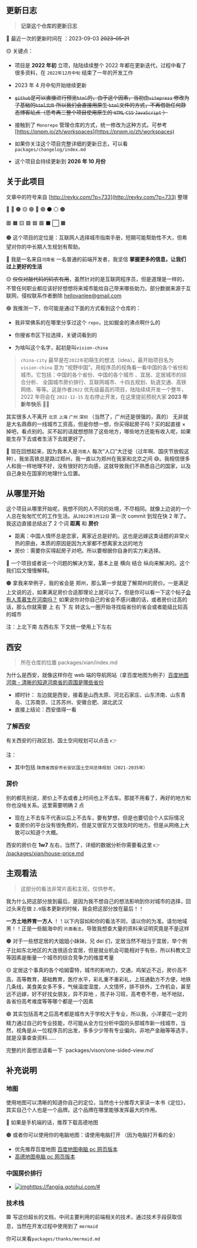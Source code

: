 ## 更新日志

> **记录这个仓库的更新日志**

🔴 最近一次的更新时间在 ：2023-09-03 ~~2023-05-21~~

🟡 关键点：

- 项目是 **2022 年初** 立项，陆陆续续整个 2022 年都在更新迭代，过程中看了很多资料，在 `2022年12月中旬` 结束了一年的开发工作
- 2023 年 4 月中旬开始继续更新
- ~~`github`是可以直接进行预览`html`的，由于这个因素，当初由`vitepress` 修改为了基础的`html文件` 所以我们会直接用原生 `html`文件的方式，不再借助任何静态博客站点（思考再三整个项目使用原生的 `HTML` `CSS` `JavaScript` ）~~
- 接触到了 `Monorepo` 管理仓库的方式，统一修改为这种方式。可参考 [https://pnpm.io/zh/workspaces](https://pnpm.io/zh/workspaces)
- 如果你关注这个项目完整详细的更新日志，可以看 `packages/changelog/index.md`

- 这个项目会持续更新到 **2026 年 10 月份**

## 关于此项目

文章中的符号来自 [http://reyky.com/?p=733](http://reyky.com/?p=733) 整理

🔘 🔴 🟠 🟡 🟢 🔵 🟣 ⚫️ ⚪️ 🟤

🟥 🟧 🟨 🟩 🟦 🟪 ⬛️ ⬜️ 🟫

🟠 这个项目的定位是：互联网人选择城市指南手册，短期可能帮助性不大，但希望对你的中长期人生规划有帮助。

🔴 我是一名来自`河南省` 一名普通的前端开发者，我坚信 **掌握更多的信息，让我们过上更好的生活**

🟡 ~~仅仅对敲代码的码农有用~~，虽然针对的是互联网程序员，但是道理是一样的，不管任何职业都应该好好想想将来城市能给自己带来哪些助力。部分数据来源于互联网，侵权联系作者删除 hellovanlee@gmail.com

🟢 我推测一下，你可能是通过下面的方式看到这个仓库的：

- 我非常佛系的在哪里分享过这个 `repo`，比如掘金的沸点啊什么的

- 你搜省市区下拉选择，关键词看到的

- 为啥叫这个名字，起初是叫`vision-china`

> `china-city` 最早是在`2022年`初萌生的想法（idea）。最开始项目名为`vision-china` 意为 “视野中国”。用程序员的视角看一看中国的各个省份和城市。它包括：中国的各个省份、中国的各个城市 、宜居、定居城市的综合分析、 全国城市房价排行、互联网城市、十四五规划、轨道交通、高铁网络、等等。这是作者`2022` 优先级最高的项目，陆陆续续开发一个整年，2022 年将会在 `2022-12-15` 左右停止开发，在这里提前预祝大家 **2023 年新年快乐** 🎉🎉

其实很多人不离开 `北京` `上海` `广州` `深圳` （当然了，广州还是很强的，真的）
无非就是大名鼎鼎的一线城市工资高，但是你想一想，你买得起房子吗？买的起直接 × 掉吧，看点别的。买不起的话就想想除了这些地方，哪些地方还能有收入呢，如果能生存下去或者生活下去就更好了。

🔵 现在回想起来，因为我本人是`河南人` 每次“人口”大迁徙（过年啊、国庆节放假这种），我坐高铁总是路过郑州，我一直以为郑州在我家和北京之间 😅。我相信很多人和我一样地理不好，没有很好的方向感，这就导致我们不熟悉自己的国家，以及自己身处在国家的地理什么位置。

## 从哪里开始

这个项目从哪里开始呢，我想不同的人不同的处境，不尽相同。就像上边说的一个人总在匆匆忙忙的工作生活。从`2022年3月12日` 第一次 commit 到现在快 2 年了。我这边直接总结出了 2 个词 **距离** 和 **房价**

- 距离：中国人情怀总是恋家，离家近总是好的。这也是远嫁这类话题的非常火热的原由，本质的原因是因为大家都不想离家太远的地方
- 房价：需要你买得起房子对吧。所以要根据你自身的实力来选择。

🔴 一个项目或者说一个问题的解决方案，基本上是 横向 结合 纵向来解决的。这个我们后文慢慢解释。

🟠 拿我来举例子，我的省会是 郑州，那么第一步就是了解郑州的房价。一是满足上文说的近，如果满足房价合适那理论上就可以了。但是你可以看一下这个帖子[会有人羡慕生在河南吗？](https://www.zhihu.com/question/515295057/answer/2412258633) 如果说你对你自己的省会不感兴趣的话，或者房价过高的话，那么你就需要 上 右 下 左 转这么一圈开始寻找临省份的省会或者能级比较高的城市

注：上北下南 左西右东 下文统一使用上下左右

## 西安

> 所在仓库的位置 packages/xian/index.md

为什么是西安，就像这样你在 web 端的导航网站（拿百度地图为例子）[百度地图河南 - 清晰的知道河南省的周围是哪些省份](<https://map.baidu.com/search/%E6%B2%B3%E5%8D%97%E7%9C%81/@12611533.568742827,4013586.769626864,8.42z?querytype=s&da_src=shareurl&wd=%E6%B2%B3%E5%8D%97%E7%9C%81&c=30&src=0&pn=0&sug=0&l=8&b=(11774782.806572916,3622721.0026406534;13194584.556446625,4364716.427359368)&from=webmap&biz_forward=%7B%22scaler%22:1,%22styles%22:%22pl%22%7D&device_ratio=1>)

- 顺时针： 左边就是西安，接着是山西太原、河北石家庄、山东济南、山东青岛、江苏南京、江苏苏州、安徽合肥、湖北武汉
- 直接上结论：西安值得一看

### 了解西安

有关西安的行政区划、国土空间规划可以点击 👉

注：

- 其中包括 `陕西省西安市长安区国土空间总体规划（2021-2035年）`

### 房价

别的都先别说，房价上不去或者上时间也上不去车。那就不用看了，再好的地方和你也没啥关系。这里需要明确 2 点

- 现在上不去车不代表以后上不去车，要有梦想，但是也要切合个人实际情况
- 查房价的平台没有很免费的，但是又很官方又很及时的地方。但是从网络上大致可以知道个大概。

西安的房价在 **1w7** 左右，当然了，详细的数据分析你需要看这里 👉 [/packages/xian/house-price.md](https://github.com/yayxs/china-city/blob/main/packages/xian/house-price.md)

## 主观看法

> 这部分的看法非常片面和主观，仅供参考。

我为什么把这部分放到最后，是因为我不想自己的想法影响到你对城市的选择，回过头来在做 `2.0`版本更新的时候，我会把这部分放在最后！！

**一方土地养育一方人** ！！以下内容如和你的看法不同，请以你的为准。请勿地域黑！！正是一些脑海中的 `片面看法`，导致我想查大量的资料来证明究竟是不是这样

<p>
🟠 对于一些想定居的大姐姐小妹妹，兄 dei 们，定居当然不相当于宜居，举个例子比如东北地区的大连很适合宜居，但是就业机会可能相对于有些，所以科教文卫等因素是衡量一个城市的综合竞争力的维度考量
</p>

<p>
🟡 定居这个事真的各个哈姆雷特，城市的影响力，交通，鸡架近不近，房价高不高，高等教育，基础教育，医疗水平，彩礼重不重彩礼，上班通勤方不方便，地铁几条线，美食美女多不多，气候温度湿度，人文情怀，排不排外，工作机会，甚至远不远嫁，好不好找女朋友，异不异地 ，孩子补习班，高考卷不卷，地不地狱，各省份高考难度等等哪个都是一个因素
</p>

<p>
🟣 其实包括高考之后高考都是城市大于学校大于专业，所以我，小洋要花一定的精力通过自己的专业技能，尽可能从全方位分析中国的头部城市新一线城市，当然，视角是从一位程序员的出发，多多少少带有专业偏向，非地产金融等等选手，就是没事查查资料……
</p>
完整的片面想法请看一下 `packages/vison/one-sided-view.md`

## 补充说明

### 地图

使用地图可以清晰的知道你自己的定位，当然也十分推荐大家读一本书《定位》，其实自己个人也是一个品牌。这个品牌在哪里能够发挥最大的作用。

🔴 如果是手机端的话，推荐下载高德地图

🟠 或者你可以使用你的电脑地图：请使用电脑打开 （因为电脑打开看的全）

- 优先推荐百度地图 [百度地图电脑 pc 网页版本](https://map.baidu.com/)
- [高德地图电脑 pc 网页版本](https://ditu.amap.com/)

### 中国房价排行

- [![img](https://cdn.gotohui.com/logo_l.png?v=1.8)](https://fangjia.gotohui.com/)https://fangjia.gotohui.com/#

### 技术栈

🟥 写这份超长的文档，中间主要利用的前端相关的技术，通过技术手段获取信息，当然在开发过程中使用到了 `mermaid`

你可以来看`packages/thanks/mermaid.md`
